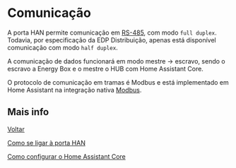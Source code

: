 # Comunicação

A porta HAN permite comunicação em [RS-485](https://en.wikipedia.org/wiki/RS-485), com modo `full duplex`. Todavia, por especificação da EDP Distribuição, apenas está disponível comunicação com modo `half duplex`.

A comunicação de dados funcionará em modo mestre -> escravo, sendo o escravo a Energy Box e o mestre o HUB com Home Assistant Core. 

O protocolo de comunicação em tramas é Modbus e está implementado em Home Assistant na integração nativa [Modbus](https://www.home-assistant.io/integrations/modbus/).


## Mais info

[Voltar](./README.md)

[Como se ligar à porta HAN](./LIGACOES.md)

[Como configurar o Home Assistant Core](../Home%20Assistant/README.md)


